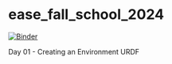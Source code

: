 # ease_fall_school_2024

[![Binder](https://binder.intel4coro.de/badge_logo.svg)](https://binder.intel4coro.de/v2/gh/IntEL4CoRo/ease_fall_school_2024/HEAD?urlpath=lab%2Ftree%2Fday1%2FURDF.ipynb)

Day 01 - Creating an Environment URDF